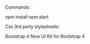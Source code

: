 Commands:

npm install
npm start

Css 3rd party stylesheets:

Bootstrap 4
Now UI Kit for Bootstrap 4
